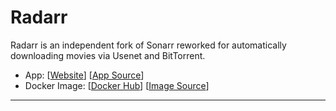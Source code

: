 # Radarr

Radarr is an independent fork of Sonarr reworked for automatically downloading movies via Usenet and BitTorrent.

- App: [[Website](https://radarr.video/)] [[App Source](https://github.com/linuxserver/docker-radarr/issues/12)]
- Docker Image: [[Docker Hub](https://hub.docker.com/)] [[Image Source](https://hub.docker.com/r/linuxserver/radarr/)]

---